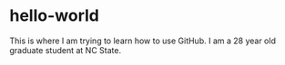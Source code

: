 # hello-world
This is where I am trying to learn how to use GitHub. 
I am a 28 year old graduate student at NC State.
